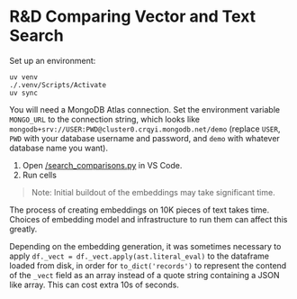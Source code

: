 # R&D Comparing Vector and Text Search

Set up an environment:

```shell
uv venv
./.venv/Scripts/Activate       
uv sync
```

You will need a MongoDB Atlas connection. Set the environment variable `MONGO_URL` to the connection string, which looks like `mongodb+srv://USER:PWD@cluster0.crqyi.mongodb.net/demo` (replace `USER`, `PWD` with your database username and password, and `demo` with whatever database name you want).

1. Open [/search_comparisons.py](/search_comparisons.py) in VS Code.
1. Run cells

> Note: Initial buildout of the embeddings may take significant time.

The process of creating embeddings on 10K pieces of text takes time. Choices of embedding model and infrastructure to run them can affect this greatly.

Depending on the embedding generation, it was sometimes necessary to apply `df._vect = df._vect.apply(ast.literal_eval)` to the dataframe loaded from disk, in order for `to_dict('records')` to represent the contend of the `_vect` field as an array instead of a quote string containing a JSON like array. This can cost extra 10s of seconds.
